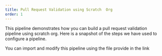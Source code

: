 ```yaml
---
title: Pull Request Validation using Scratch  Org
order: 1
---
```


This pipeline demonstrates how you can build a pull request validation pipeline using scratch org. Here is a snapshot of the steps we have used to configure a pipeline.


You can import and modify this pipeline using the file provide in the link 
